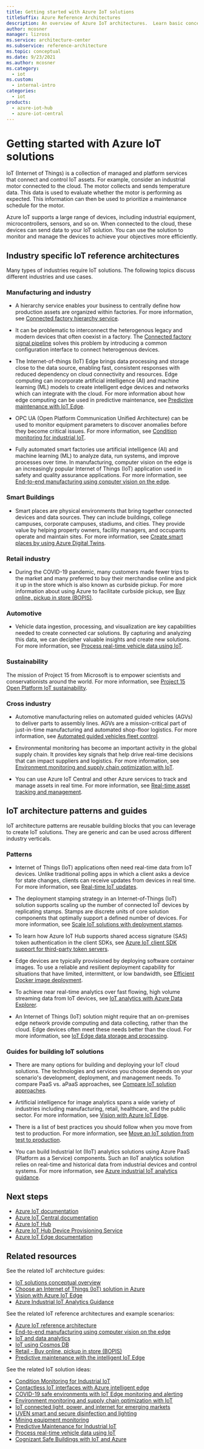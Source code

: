 ```yaml
---
title: Getting started with Azure IoT solutions
titleSuffix: Azure Reference Architectures
description: An overview of Azure IoT architectures.  Learn basic concepts around getting started with Azure IoT, how to get started building an IoT solution, or understand how to optimize an IoT solution for production.
author: mcosner
manager: lizross
ms.service: architecture-center
ms.subservice: reference-architecture
ms.topic: conceptual
ms.date: 9/23/2021
ms.author: mcosner
ms.category:
  - iot
ms.custom:
  - internal-intro
categories:
  - iot
products:
  - azure-iot-hub
  - azure-iot-central
---
```


# Getting started with Azure IoT solutions

IoT (Internet of Things) is a collection of managed and platform services that connect and control IoT assets. For example, consider an industrial motor connected to the cloud. The motor collects and sends temperature data. This data is used to evaluate whether the motor is performing as expected. This information can then be used to prioritize a maintenance schedule for the motor.

Azure IoT supports a large range of devices, including industrial equipment, microcontrollers, sensors, and so on. When connected to the cloud, these devices can send data to your IoT solution. You can use the solution to monitor and manage the devices to achieve your objectives more efficiently.

## Industry specific IoT reference architectures

Many types of industries require IoT solutions. The following topics discuss different industries and use cases.

### Manufacturing and industry

* A hierarchy service enables your business to centrally define how production assets are organized within factories. For more information, see [Connected factory hierarchy service](../../solution-ideas/articles/connected-factory-hierarchy-service.yml).

* It can be problematic to interconnect the heterogenous legacy and modern devices that often coexist in a factory. The [Connected factory signal pipeline](../../example-scenario/iot/connected-factory-signal-pipeline.yml) solves this problem by introducing a common configuration interface to connect heterogenous devices.

* The Internet-of-things (IoT) Edge brings data processing and storage close to the data source, enabling fast, consistent responses with reduced dependency on cloud connectivity and resources. Edge computing can incorporate artificial intelligence (AI) and machine learning (ML) models to create intelligent edge devices and networks which can integrate with the cloud. For more information about how edge computing can be used in predictive maintenance, see [Predictive maintenance with IoT Edge](../../example-scenario/predictive-maintenance/iot-predictive-maintenance.yml).

* OPC UA (Open Platform Communication Unified Architecture) can be used to monitor equipment parameters to discover anomalies before they become critical issues. For more information, see [Condition monitoring for industrial IoT](../../solution-ideas/articles/condition-monitoring.yml).

* Fully automated smart factories use artificial intelligence (AI) and machine learning (ML) to analyze data, run systems, and improve processes over time. In manufacturing, computer vision on the edge is an increasingly popular Internet of Things (IoT) application used in safety and quality assurance applications. For more information, see [End-to-end manufacturing using conputer vision on the edge](../../reference-architectures/ai/end-to-end-smart-factory.yml).

### Smart Buildings

* Smart places are physical environments that bring together connected devices and data sources. They can include buildings, college campuses, corporate campuses, stadiums, and cities. They provide value by helping property owners, facility managers, and occupants operate and maintain sites. For more information, see [Create smart places by using Azure Digital Twins](../../example-scenario/iot/smart-places.yml).

### Retail industry

* During the COVID-19 pandemic, many customers made fewer trips to the market and many preferred to buy their merchandise online and pick it up in the store which is also known as curbside pickup. For more information about using Azure to facilitate curbside pickup, see [Buy online, pickup in store (BOPIS)](../../example-scenario/iot/vertical-buy-online-pickup-in-store.yml).

### Automotive

* Vehicle data ingestion, processing, and visualization are key capabilities needed to create connected car solutions. By capturing and analyzing this data, we can decipher valuable insights and create new solutions. For more information, see [Process real-time vehicle data using IoT](../../example-scenario/data/realtime-analytics-vehicle-iot.yml).

### Sustainability

The mission of Project 15 from Microsoft is to empower scientists and conservationists around the world. For more information, see [Project 15 Open Platform IoT sustainability](../../solution-ideas/articles/project-15-iot-sustainability.yml).

### Cross industry

* Automotive manufacturing relies on automated guided vehicles (AGVs) to deliver parts to assembly lines. AGVs are a mission-critical part of just-in-time manufacturing and automated shop-floor logistics. For more information, see [Automated guided vehicles fleet control](../../example-scenario/iot/automated-guided-vehicles-fleet-control.yml).

* Environmental monitoring has become an important activity in the global supply chain. It provides key signals that help drive real-time decisions that can impact suppliers and logistics. For more information, see [Environment monitoring and supply chain optimization with IoT](../../solution-ideas/articles/environment-monitoring-and-supply-chain-optimization.yml).

* You can use Azure IoT Central and other Azure services to track and manage assets in real time. For more information, see [Real-time asset tracking and management](../../solution-ideas/articles/real-time-asset-tracking-mgmt-iot-central.yml).

## IoT architecture patterns and guides

IoT architecture patterns are reusable building blocks that you can leverage to create IoT solutions. They are generic and can be used across different industry verticals.

### Patterns

* Internet of Things (IoT) applications often need real-time data from IoT devices. Unlike traditional polling apps in which a client asks a device for state changes, clients can receive updates from devices in real time. For more information, see [Real-time IoT updates](../../example-scenario/iot/real-time-iot-updates-cloud-apps.yml).

* The deployment stamping strategy in an Internet-of-Things (IoT) solution supports scaling up the number of connected IoT devices by replicating stamps. Stamps are discrete units of core solution components that optimally support a defined number of devices. For more information, see [Scale IoT solutions with deployment stamps](../../example-scenario/iot/application-stamps.yml).

* To learn how Azure IoT Hub supports shared access signature (SAS) token authentication in the client SDKs, see [Azure IoT client SDK support for third-party token servers](../../guide/iot/azure-iot-client-sdk-support.md).

* Edge devices are typically provisioned by deploying software container images. To use a reliable and resilient deployment capability for situations that have limited, intermittent, or low bandwidth, see [Efficient Docker image deployment](../../example-scenario/iot/efficient-docker-image-deployment.yml).

* To achieve near real-time analytics over fast flowing, high volume streaming data from IoT devices, see [IoT analytics with Azure Data Explorer](../../solution-ideas/articles/iot-azure-data-explorer.yml).

* An Internet of Things (IoT) solution might require that an on-premises edge network provide computing and data collecting, rather than the cloud. Edge devices often meet these needs better than the cloud. For more information, see [IoT Edge data storage and processing](../../solution-ideas/articles/data-storage-edge.yml).

### Guides for building IoT solutions

* There are many options for building and deploying your IoT cloud solutions. The technologies and services you choose depends on your scenario's development, deployment, and management needs. To compare PaaS vs. aPaaS approaches, see [Compare IoT solution approaches](../../example-scenario/iot/iot-central-iot-hub-cheat-sheet.md).

* Artificial intelligence for image analytics spans a wide variety of industries including manufacturing, retail, healthcare, and the public sector. For more information, see [Vision with Azure IoT Edge](../../guide/iot-edge-vision/index.md).

* There is a list of best practices you should follow when you move from test to production. For more information, see [Move an IoT solution from test to production](../../example-scenario/iot/iot-move-to-production.md).

* You can build Industrial Iot (IIoT) analytics solutions using Azure PaaS (Platform as a Service) components. Such an IIoT analytics solution relies on real-time and historical data from industrial devices and control systems. For more information, see [Azure industrial IoT analytics guidance](../../guide/iiot-guidance/iiot-architecture.md).

## Next steps

- [Azure IoT documentation](/azure/iot-fundamentals)
- [Azure IoT Central documentation](/azure/iot-central)
- [Azure IoT Hub](/azure/iot-hub)
- [Azure IoT Hub Device Provisioning Service](/azure/iot-dps)
- [Azure IoT Edge documentation](/azure/iot-edge)

## Related resources

See the related IoT architecture guides:

- [IoT solutions conceptual overview](../../example-scenario/iot/introduction-to-solutions.yml)
- [Choose an Internet of Things (IoT) solution in Azure](../../example-scenario/iot/iot-central-iot-hub-cheat-sheet.md)
- [Vision with Azure IoT Edge](../../guide/iot-edge-vision/index.md)
- [Azure Industrial IoT Analytics Guidance](../../guide/iiot-guidance/iiot-architecture.md)

See the related IoT reference architectures and example scenarios:

- [Azure IoT reference architecture](../iot.yml)
- [End-to-end manufacturing using computer vision on the edge](../ai/end-to-end-smart-factory.yml)
- [IoT and data analytics](../../example-scenario/data/big-data-with-iot.yml)
- [IoT using Cosmos DB](../../solution-ideas/articles/iot-using-cosmos-db.yml)
- [Retail - Buy online, pickup in store (BOPIS)](../../example-scenario/iot/vertical-buy-online-pickup-in-store.yml)
- [Predictive maintenance with the intelligent IoT Edge](../../example-scenario/predictive-maintenance/iot-predictive-maintenance.yml)

See the related IoT solution ideas:

- [Condition Monitoring for Industrial IoT](../../solution-ideas/articles/condition-monitoring.yml)
- [Contactless IoT interfaces with Azure intelligent edge](../../solution-ideas/articles/contactless-interfaces.yml)
- [COVID-19 safe environments with IoT Edge monitoring and alerting](../../solution-ideas/articles/cctv-iot-edge-for-covid-19-safe-environment-and-mask-detection.yml)
- [Environment monitoring and supply chain optimization with IoT](../../solution-ideas/articles/environment-monitoring-and-supply-chain-optimization.yml)
- [IoT connected light, power, and internet for emerging markets](../../solution-ideas/articles/iot-power-management.yml)
- [UVEN smart and secure disinfection and lighting](../../solution-ideas/articles/uven-disinfection.yml)
- [Mining equipment monitoring](../../solution-ideas/articles/monitor-mining-equipment.yml)
- [Predictive Maintenance for Industrial IoT](../../solution-ideas/articles/iot-predictive-maintenance.yml)
- [Process real-time vehicle data using IoT](../../example-scenario/data/realtime-analytics-vehicle-iot.yml)
- [Cognizant Safe Buildings with IoT and Azure](../../solution-ideas/articles/safe-buildings.yml)

